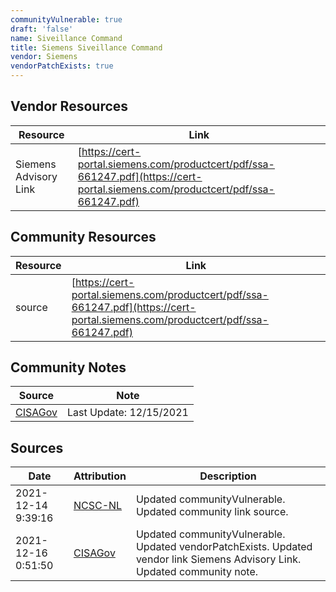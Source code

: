 ```yaml
---
communityVulnerable: true
draft: 'false'
name: Siveillance Command
title: Siemens Siveillance Command
vendor: Siemens
vendorPatchExists: true
---
```


## Vendor Resources
| Resource | Link |
| --- | --- |
| Siemens Advisory Link | [https://cert-portal.siemens.com/productcert/pdf/ssa-661247.pdf](https://cert-portal.siemens.com/productcert/pdf/ssa-661247.pdf) |

## Community Resources
| Resource | Link |
| --- | --- |
| source | [https://cert-portal.siemens.com/productcert/pdf/ssa-661247.pdf](https://cert-portal.siemens.com/productcert/pdf/ssa-661247.pdf) |

## Community Notes
| Source | Note |
| --- | --- |
| [CISAGov](https://raw.githubusercontent.com/cisagov/log4j-affected-db/develop/README.md) | Last Update: 12/15/2021 |

## Sources
| Date | Attribution | Description |
| --- | --- | --- |
| 2021-12-14 9:39:16 | [NCSC-NL](https://github.com/NCSC-NL/log4shell/blob/main/software/README.md) | Updated communityVulnerable. Updated community link source.  |
| 2021-12-16 0:51:50 | [CISAGov](https://raw.githubusercontent.com/cisagov/log4j-affected-db/develop/README.md) | Updated communityVulnerable. Updated vendorPatchExists. Updated vendor link Siemens Advisory Link. Updated community note.  |
